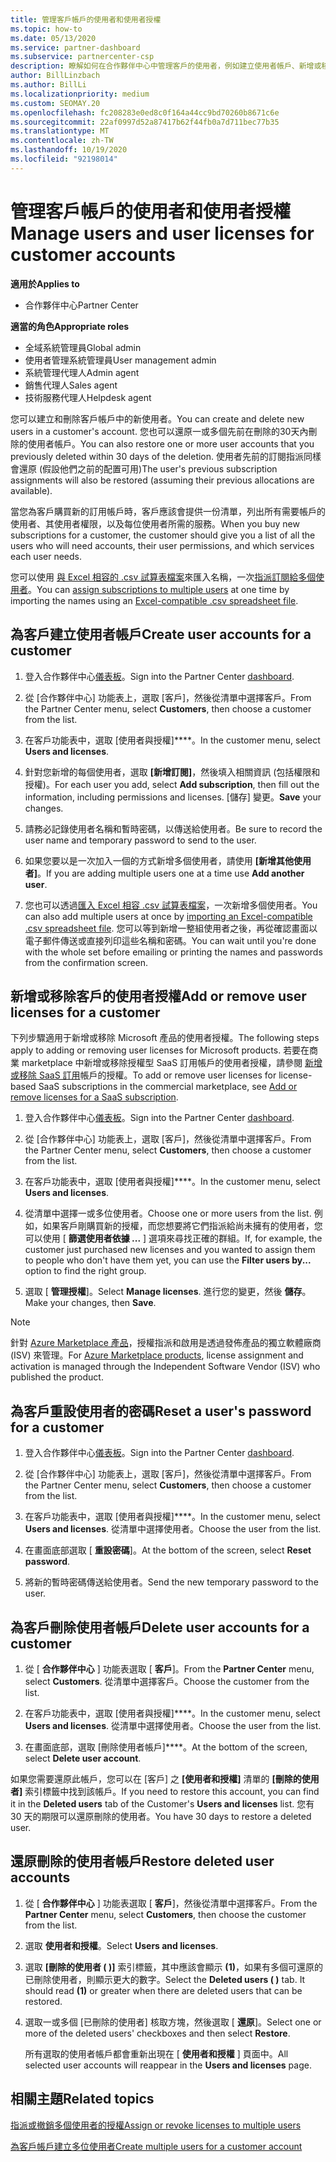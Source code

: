 ```yaml
---
title: 管理客戶帳戶的使用者和使用者授權
ms.topic: how-to
ms.date: 05/13/2020
ms.service: partner-dashboard
ms.subservice: partnercenter-csp
description: 瞭解如何在合作夥伴中心中管理客戶的使用者，例如建立使用者帳戶、新增或移除使用者授權、重設使用者密碼，以及刪除或還原使用者帳戶。
author: BillLinzbach
ms.author: BillLi
ms.localizationpriority: medium
ms.custom: SEOMAY.20
ms.openlocfilehash: fc208283e0ed8c0f164a44cc9bd70260b8671c6e
ms.sourcegitcommit: 22af0997d52a87417b62f44fb0a7d711bec77b35
ms.translationtype: MT
ms.contentlocale: zh-TW
ms.lasthandoff: 10/19/2020
ms.locfileid: "92198014"
---
```

# <a name="manage-users-and-user-licenses-for-customer-accounts"></a><span data-ttu-id="ff540-103">管理客戶帳戶的使用者和使用者授權</span><span class="sxs-lookup"><span data-stu-id="ff540-103">Manage users and user licenses for customer accounts</span></span>

<span data-ttu-id="ff540-104">**適用於**</span><span class="sxs-lookup"><span data-stu-id="ff540-104">**Applies to**</span></span>

- <span data-ttu-id="ff540-105">合作夥伴中心</span><span class="sxs-lookup"><span data-stu-id="ff540-105">Partner Center</span></span>

<span data-ttu-id="ff540-106">**適當的角色**</span><span class="sxs-lookup"><span data-stu-id="ff540-106">**Appropriate roles**</span></span>

- <span data-ttu-id="ff540-107">全域系統管理員</span><span class="sxs-lookup"><span data-stu-id="ff540-107">Global admin</span></span>
- <span data-ttu-id="ff540-108">使用者管理系統管理員</span><span class="sxs-lookup"><span data-stu-id="ff540-108">User management admin</span></span>
- <span data-ttu-id="ff540-109">系統管理代理人</span><span class="sxs-lookup"><span data-stu-id="ff540-109">Admin agent</span></span>
- <span data-ttu-id="ff540-110">銷售代理人</span><span class="sxs-lookup"><span data-stu-id="ff540-110">Sales agent</span></span>
- <span data-ttu-id="ff540-111">技術服務代理人</span><span class="sxs-lookup"><span data-stu-id="ff540-111">Helpdesk agent</span></span>

<span data-ttu-id="ff540-112">您可以建立和刪除客戶帳戶中的新使用者。</span><span class="sxs-lookup"><span data-stu-id="ff540-112">You can create and delete new users in a customer's account.</span></span> <span data-ttu-id="ff540-113">您也可以還原一或多個先前在刪除的30天內刪除的使用者帳戶。</span><span class="sxs-lookup"><span data-stu-id="ff540-113">You can also restore one or more user accounts that you previously deleted within 30 days of the deletion.</span></span> <span data-ttu-id="ff540-114">使用者先前的訂閱指派同樣會還原 (假設他們之前的配置可用)</span><span class="sxs-lookup"><span data-stu-id="ff540-114">The user's previous subscription assignments will also be restored (assuming their previous allocations are available).</span></span>

<span data-ttu-id="ff540-115">當您為客戶購買新的訂用帳戶時，客戶應該會提供一份清單，列出所有需要帳戶的使用者、其使用者權限，以及每位使用者所需的服務。</span><span class="sxs-lookup"><span data-stu-id="ff540-115">When you buy new subscriptions for a customer, the customer should give you a list of all the users who will need accounts, their user permissions, and which services each user needs.</span></span>  

<span data-ttu-id="ff540-116">您可以使用 [與 Excel 相容的 .csv 試算表檔案](adding-multiple-users-to-a-customer-account.md)來匯入名稱，一次[指派訂閱給多個使用者](bulk-license-provisioning-for-multiple-users.md)。</span><span class="sxs-lookup"><span data-stu-id="ff540-116">You can [assign subscriptions to multiple users](bulk-license-provisioning-for-multiple-users.md) at one time by importing the names using an [Excel-compatible .csv spreadsheet file](adding-multiple-users-to-a-customer-account.md).</span></span>

<a href="" id="createuseraccounts"></a>

## <a name="create-user-accounts-for-a-customer"></a><span data-ttu-id="ff540-117">為客戶建立使用者帳戶</span><span class="sxs-lookup"><span data-stu-id="ff540-117">Create user accounts for a customer</span></span>

1. <span data-ttu-id="ff540-118">登入合作夥伴中心[儀表板](https://partner.microsoft.com/dashboard)。</span><span class="sxs-lookup"><span data-stu-id="ff540-118">Sign into the Partner Center [dashboard](https://partner.microsoft.com/dashboard).</span></span>

2. <span data-ttu-id="ff540-119">從 [合作夥伴中心] 功能表上，選取 [客戶]，然後從清單中選擇客戶。</span><span class="sxs-lookup"><span data-stu-id="ff540-119">From the Partner Center menu, select **Customers**, then choose a customer from the list.</span></span>

3. <span data-ttu-id="ff540-120">在客戶功能表中，選取 [使用者與授權]\*\*\*\*。</span><span class="sxs-lookup"><span data-stu-id="ff540-120">In the customer menu, select **Users and licenses**.</span></span>

4. <span data-ttu-id="ff540-121">針對您新增的每個使用者，選取 **\[新增訂閱\]**，然後填入相關資訊 (包括權限和授權)。</span><span class="sxs-lookup"><span data-stu-id="ff540-121">For each user you add, select **Add subscription**, then fill out the information, including permissions and licenses.</span></span> <span data-ttu-id="ff540-122">[儲存] 變更。</span><span class="sxs-lookup"><span data-stu-id="ff540-122">**Save** your changes.</span></span>

5. <span data-ttu-id="ff540-123">請務必記錄使用者名稱和暫時密碼，以傳送給使用者。</span><span class="sxs-lookup"><span data-stu-id="ff540-123">Be sure to record the user name and temporary password to send to the user.</span></span>

6. <span data-ttu-id="ff540-124">如果您要以是一次加入一個的方式新增多個使用者，請使用 **\[新增其他使用者\]**。</span><span class="sxs-lookup"><span data-stu-id="ff540-124">If you are adding multiple users one at a time use **Add another user**.</span></span>

7. <span data-ttu-id="ff540-125">您也可以透過[匯入 Excel 相容 .csv 試算表檔案](adding-multiple-users-to-a-customer-account.md)，一次新增多個使用者。</span><span class="sxs-lookup"><span data-stu-id="ff540-125">You can also add multiple users at once by [importing an Excel-compatible .csv spreadsheet file](adding-multiple-users-to-a-customer-account.md).</span></span> <span data-ttu-id="ff540-126">您可以等到新增一整組使用者之後，再從確認畫面以電子郵件傳送或直接列印這些名稱和密碼。</span><span class="sxs-lookup"><span data-stu-id="ff540-126">You can wait until you're done with the whole set before emailing or printing the names and passwords from the confirmation screen.</span></span>

<a href="" id="userlicensing"></a>

## <a name="add-or-remove-user-licenses-for-a-customer"></a><span data-ttu-id="ff540-127">新增或移除客戶的使用者授權</span><span class="sxs-lookup"><span data-stu-id="ff540-127">Add or remove user licenses for a customer</span></span>

<span data-ttu-id="ff540-128">下列步驟適用于新增或移除 Microsoft 產品的使用者授權。</span><span class="sxs-lookup"><span data-stu-id="ff540-128">The following steps apply to adding or removing user licenses for Microsoft products.</span></span> <span data-ttu-id="ff540-129">若要在商業 marketplace 中新增或移除授權型 SaaS 訂用帳戶的使用者授權，請參閱 [新增或移除 SaaS 訂用](csp-commercial-marketplace-manage.md#add-or-remove-licenses-for-a-saas-subscription)帳戶的授權。</span><span class="sxs-lookup"><span data-stu-id="ff540-129">To add or remove user licenses for license-based SaaS subscriptions in the commercial marketplace, see [Add or remove licenses for a SaaS subscription](csp-commercial-marketplace-manage.md#add-or-remove-licenses-for-a-saas-subscription).</span></span>

1. <span data-ttu-id="ff540-130">登入合作夥伴中心[儀表板](https://partner.microsoft.com/dashboard)。</span><span class="sxs-lookup"><span data-stu-id="ff540-130">Sign into the Partner Center [dashboard](https://partner.microsoft.com/dashboard).</span></span>

2. <span data-ttu-id="ff540-131">從 [合作夥伴中心] 功能表上，選取 [客戶]，然後從清單中選擇客戶。</span><span class="sxs-lookup"><span data-stu-id="ff540-131">From the Partner Center menu, select **Customers**, then choose a customer from the list.</span></span>

3. <span data-ttu-id="ff540-132">在客戶功能表中，選取 [使用者與授權]\*\*\*\*。</span><span class="sxs-lookup"><span data-stu-id="ff540-132">In the customer menu, select **Users and licenses**.</span></span>

4. <span data-ttu-id="ff540-133">從清單中選擇一或多位使用者。</span><span class="sxs-lookup"><span data-stu-id="ff540-133">Choose one or more users from the list.</span></span> <span data-ttu-id="ff540-134">例如，如果客戶剛購買新的授權，而您想要將它們指派給尚未擁有的使用者，您可以使用 [ **篩選使用者依據 ...** ] 選項來尋找正確的群組。</span><span class="sxs-lookup"><span data-stu-id="ff540-134">If, for example, the customer just purchased new licenses and you wanted to assign them to people who don't have them yet, you can use the **Filter users by...** option to find the right group.</span></span>

5. <span data-ttu-id="ff540-135">選取 [ **管理授權**]。</span><span class="sxs-lookup"><span data-stu-id="ff540-135">Select **Manage licenses**.</span></span> <span data-ttu-id="ff540-136">進行您的變更，然後 **儲存**。</span><span class="sxs-lookup"><span data-stu-id="ff540-136">Make your changes, then **Save**.</span></span>

> [!NOTE]
> <span data-ttu-id="ff540-137">針對 [Azure Marketplace 產品](csp-commercial-marketplace-manage.md#assign-licenses-and-activate-a-subscription-on-behalf-of-a-customer)，授權指派和啟用是透過發佈產品的獨立軟體廠商 (ISV) 來管理。</span><span class="sxs-lookup"><span data-stu-id="ff540-137">For [Azure Marketplace products](csp-commercial-marketplace-manage.md#assign-licenses-and-activate-a-subscription-on-behalf-of-a-customer), license assignment and activation is managed through the Independent Software Vendor (ISV) who published the product.</span></span>

<a href="" id="resetpassword"></a>

## <a name="reset-a-users-password-for-a-customer"></a><span data-ttu-id="ff540-138">為客戶重設使用者的密碼</span><span class="sxs-lookup"><span data-stu-id="ff540-138">Reset a user's password for a customer</span></span>

1. <span data-ttu-id="ff540-139">登入合作夥伴中心[儀表板](https://partner.microsoft.com/dashboard)。</span><span class="sxs-lookup"><span data-stu-id="ff540-139">Sign into the Partner Center [dashboard](https://partner.microsoft.com/dashboard).</span></span>

2. <span data-ttu-id="ff540-140">從 [合作夥伴中心] 功能表上，選取 [客戶]，然後從清單中選擇客戶。</span><span class="sxs-lookup"><span data-stu-id="ff540-140">From the Partner Center menu, select **Customers**, then choose a customer from the list.</span></span>

3.  <span data-ttu-id="ff540-141">在客戶功能表中，選取 [使用者與授權]\*\*\*\*。</span><span class="sxs-lookup"><span data-stu-id="ff540-141">In the customer menu, select **Users and licenses**.</span></span> <span data-ttu-id="ff540-142">從清單中選擇使用者。</span><span class="sxs-lookup"><span data-stu-id="ff540-142">Choose the user from the list.</span></span>

4.  <span data-ttu-id="ff540-143">在畫面底部選取 [ **重設密碼**]。</span><span class="sxs-lookup"><span data-stu-id="ff540-143">At the bottom of the screen, select **Reset password**.</span></span> 

5.  <span data-ttu-id="ff540-144">將新的暫時密碼傳送給使用者。</span><span class="sxs-lookup"><span data-stu-id="ff540-144">Send the new temporary password to the user.</span></span>

<a href="" id="deleteuseraccounts"></a>

## <a name="delete-user-accounts-for-a-customer"></a><span data-ttu-id="ff540-145">為客戶刪除使用者帳戶</span><span class="sxs-lookup"><span data-stu-id="ff540-145">Delete user accounts for a customer</span></span>

1.  <span data-ttu-id="ff540-146">從 [ **合作夥伴中心** ] 功能表選取 [ **客戶**]。</span><span class="sxs-lookup"><span data-stu-id="ff540-146">From the **Partner Center** menu, select **Customers**.</span></span> <span data-ttu-id="ff540-147">從清單中選擇客戶。</span><span class="sxs-lookup"><span data-stu-id="ff540-147">Choose the customer from the list.</span></span>

2.  <span data-ttu-id="ff540-148">在客戶功能表中，選取 [使用者與授權]\*\*\*\*。</span><span class="sxs-lookup"><span data-stu-id="ff540-148">In the customer menu, select **Users and licenses**.</span></span> <span data-ttu-id="ff540-149">從清單中選擇使用者。</span><span class="sxs-lookup"><span data-stu-id="ff540-149">Choose the user from the list.</span></span>

3.  <span data-ttu-id="ff540-150">在畫面底部，選取 [刪除使用者帳戶]\*\*\*\*。</span><span class="sxs-lookup"><span data-stu-id="ff540-150">At the bottom of the screen, select **Delete user account**.</span></span>

<span data-ttu-id="ff540-151">如果您需要還原此帳戶，您可以在 \[客戶\] 之 **\[使用者和授權\]** 清單的 **\[刪除的使用者\]** 索引標籤中找到該帳戶。</span><span class="sxs-lookup"><span data-stu-id="ff540-151">If you need to restore this account, you can find it in the **Deleted users** tab of the Customer's **Users and licenses** list.</span></span> <span data-ttu-id="ff540-152">您有 30 天的期限可以還原刪除的使用者。</span><span class="sxs-lookup"><span data-stu-id="ff540-152">You have 30 days to restore a deleted user.</span></span>

<a href="" id="restoreuseraccounts"></a>

## <a name="restore-deleted-user-accounts"></a><span data-ttu-id="ff540-153">還原刪除的使用者帳戶</span><span class="sxs-lookup"><span data-stu-id="ff540-153">Restore deleted user accounts</span></span>

1.  <span data-ttu-id="ff540-154">從 [ **合作夥伴中心** ] 功能表選取 [ **客戶**]，然後從清單中選擇客戶。</span><span class="sxs-lookup"><span data-stu-id="ff540-154">From the **Partner Center** menu, select **Customers**, then choose the customer from the list.</span></span>

2.  <span data-ttu-id="ff540-155">選取 **使用者和授權**。</span><span class="sxs-lookup"><span data-stu-id="ff540-155">Select **Users and licenses**.</span></span>

3.  <span data-ttu-id="ff540-156">選取 **\[刪除的使用者 ( )\]** 索引標籤，其中應該會顯示 **(1)**，如果有多個可還原的已刪除使用者，則顯示更大的數字。</span><span class="sxs-lookup"><span data-stu-id="ff540-156">Select the **Deleted users ( )** tab. It should read **(1)** or greater when there are deleted users that can be restored.</span></span>

4.  <span data-ttu-id="ff540-157">選取一或多個 [已刪除的使用者] 核取方塊，然後選取 [ **還原**]。</span><span class="sxs-lookup"><span data-stu-id="ff540-157">Select one or more of the deleted users' checkboxes and then select **Restore**.</span></span>

    <span data-ttu-id="ff540-158">所有選取的使用者帳戶都會重新出現在 [ **使用者和授權** ] 頁面中。</span><span class="sxs-lookup"><span data-stu-id="ff540-158">All selected user accounts will reappear in the **Users and licenses** page.</span></span>

## <a name="related-topics"></a><span data-ttu-id="ff540-159">相關主題</span><span class="sxs-lookup"><span data-stu-id="ff540-159">Related topics</span></span>


[<span data-ttu-id="ff540-160">指派或撤銷多個使用者的授權</span><span class="sxs-lookup"><span data-stu-id="ff540-160">Assign or revoke licenses to multiple users</span></span>](bulk-license-provisioning-for-multiple-users.md)

[<span data-ttu-id="ff540-161">為客戶帳戶建立多位使用者</span><span class="sxs-lookup"><span data-stu-id="ff540-161">Create multiple users for a customer account</span></span>](adding-multiple-users-to-a-customer-account.md)